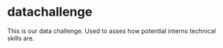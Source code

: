 # datachallenge
This is our data challenge. Used to asses how potential interns technical skills are.
